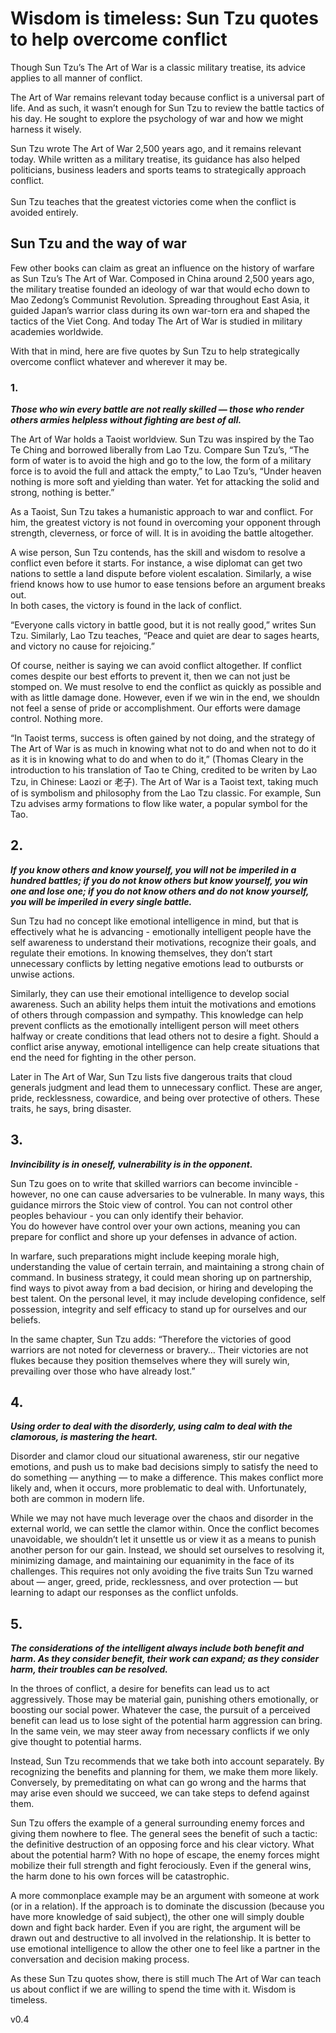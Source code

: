 # Wisdom is timeless: Sun Tzu quotes to help overcome conflict



Though Sun Tzu’s The Art of War is a classic military treatise, its advice applies to all manner of conflict.


The Art of War remains relevant today because conflict is a universal part of life. And as such, it wasn’t enough for Sun Tzu to review the battle tactics of his day. He sought to explore the psychology of war and how we might harness it wisely.

Sun Tzu wrote The Art of War 2,500 years ago, and it remains relevant today. While written as a military treatise, its guidance has also helped politicians, business leaders and sports teams to strategically approach conflict.
<br>
<br>
Sun Tzu teaches that the greatest victories come when the conflict is avoided entirely. 

## Sun Tzu and the way of war
Few other books can claim as great an influence on the history of warfare as Sun Tzu’s The Art of War. Composed in China around 2,500 years ago, the military treatise founded an ideology of war that would echo down to Mao Zedong’s Communist Revolution. Spreading throughout East Asia, it guided Japan’s warrior class during its own war-torn era and shaped the tactics of the Viet Cong. And today The Art of War is studied in military academies worldwide.

With that in mind, here are five quotes by Sun Tzu to help strategically overcome conflict whatever and wherever it may be.

### 1.
<b><i>Those who win every battle are not really skilled — those who render others armies helpless without fighting are best of all.</i></b>

The Art of War holds a Taoist worldview. Sun Tzu was inspired by the Tao Te Ching and borrowed liberally from Lao Tzu. Compare Sun Tzu’s, “The form of water is to avoid the high and go to the low, the form of a military force is to avoid the full and attack the empty,” to Lao Tzu’s, “Under heaven nothing is more soft and yielding than water. Yet for attacking the solid and strong, nothing is better.”

As a Taoist, Sun Tzu takes a humanistic approach to war and conflict. For him, the greatest victory is not found in overcoming your opponent through strength, cleverness, or force of will. It is in avoiding the battle altogether.

A wise person, Sun Tzu contends, has the skill and wisdom to resolve a conflict even before it starts. For instance, a wise diplomat can get two nations to settle a land dispute before violent escalation. Similarly, a wise friend knows how to use humor to ease tensions before an argument breaks out. 
<br>
In both cases, the victory is found in the lack of conflict.

“Everyone calls victory in battle good, but it is not really good,” writes Sun Tzu. Similarly, Lao Tzu teaches, “Peace and quiet are dear to sages hearts, and victory no cause for rejoicing.”

Of course, neither is saying we can avoid conflict altogether. If conflict comes despite our best efforts to prevent it, then we can not just be stomped on. We must resolve to end the conflict as quickly as possible and with as little damage done. However, even if we win in the end, we shouldn not feel a sense of pride or accomplishment. Our efforts were damage control. Nothing more.

“In Taoist terms, success is often gained by not doing, and the strategy of The Art of War is as much in knowing what not to do and when not to do it as it is in knowing what to do and when to do it,” (Thomas Cleary in the introduction to his translation of Tao te Ching, credited to be writen by Lao Tzu, in Chinese: Laozi or 老子).
The Art of War is a Taoist text, taking much of is symbolism and philosophy from the Lao Tzu classic. For example, Sun Tzu advises army formations to flow like water, a popular symbol for the Tao.


## 2.
<b><i>If you know others and know yourself, you will not be imperiled in a hundred battles; if you do not know others but know yourself, you win one and lose one; if you do not know others and do not know yourself, you will be imperiled in every single battle.</i></b>

Sun Tzu had no concept like emotional intelligence in mind, but that is effectively what he is advancing - emotionally intelligent people have the self awareness to understand their motivations, recognize their goals, and regulate their emotions. In knowing themselves, they don’t start unnecessary conflicts by letting negative emotions lead to outbursts or unwise actions.

Similarly, they can use their emotional intelligence to develop social awareness. Such an ability helps them intuit the motivations and emotions of others through compassion and sympathy. This knowledge can help prevent conflicts as the emotionally intelligent person will meet others halfway or create conditions that lead others not to desire a fight. Should a conflict arise anyway, emotional intelligence can help create situations that end the need for fighting in the other person.

Later in The Art of War, Sun Tzu lists five dangerous traits that cloud generals judgment and lead them to unnecessary conflict. These are anger, pride, recklessness, cowardice, and being over protective of others. These traits, he says, bring disaster.


## 3.
<b><i> Invincibility is in oneself, vulnerability is in the opponent.</i></b>

Sun Tzu goes on to write that skilled warriors can become invincible - however, no one can cause adversaries to be vulnerable. In many ways, this guidance mirrors the Stoic view of control. You can not control other peoples behaviour - you can only identify their behavior. 
<br>
You do however have control over your own actions, meaning you can prepare for conflict and shore up your defenses in advance of action.

In warfare, such preparations might include keeping morale high, understanding the value of certain terrain, and maintaining a strong chain of command. In business strategy, it could mean shoring up on partnership, find ways to pivot away from a bad decision, or hiring and developing the best talent. On the personal level, it may include developing confidence, self possession, integrity and self efficacy to stand up for ourselves and our beliefs.

In the same chapter, Sun Tzu adds: “Therefore the victories of good warriors are not noted for cleverness or bravery… Their victories are not flukes because they position themselves where they will surely win, prevailing over those who have already lost.”

## 4.
<b><i>Using order to deal with the disorderly, using calm to deal with the clamorous, is mastering the heart.</i></b>

Disorder and clamor cloud our situational awareness, stir our negative emotions, and push us to make bad decisions simply to satisfy the need to do something — anything — to make a difference. This makes conflict more likely and, when it occurs, more problematic to deal with. Unfortunately, both are common in modern life.

While we may not have much leverage over the chaos and disorder in the external world, we can settle the clamor within. Once the conflict becomes unavoidable, we shouldn’t let it unsettle us or view it as a means to punish another person for our gain. Instead, we should set ourselves to resolving it, minimizing damage, and maintaining our equanimity in the face of its challenges. This requires not only avoiding the five traits Sun Tzu warned about — anger, greed, pride, recklessness, and over protection — but learning to adapt our responses as the conflict unfolds.


## 5.
<b><i>The considerations of the intelligent always include both benefit and harm. As they consider benefit, their work can expand; as they consider harm, their troubles can be resolved.</i></b>

In the throes of conflict, a desire for benefits can lead us to act aggressively. Those may be material gain, punishing others emotionally, or boosting our social power. Whatever the case, the pursuit of a perceived benefit can lead us to lose sight of the potential harm aggression can bring. In the same vein, we may steer away from necessary conflicts if we only give thought to potential harms. 

Instead, Sun Tzu recommends that we take both into account separately. By recognizing the benefits and planning for them, we make them more likely. Conversely, by premeditating on what can go wrong and the harms that may arise even should we succeed, we can take steps to defend against them.

Sun Tzu offers the example of a general surrounding enemy forces and giving them nowhere to flee. The general sees the benefit of such a tactic: the definitive destruction of an opposing force and his clear victory. What about the potential harm? With no hope of escape, the enemy forces might mobilize their full strength and fight ferociously. Even if the general wins, the harm done to his own forces will be catastrophic.

A more commonplace example may be an argument with someone at work (or in a relation). If the approach is to dominate the discussion (because you have more knowledge of said subject), the other one will simply double down and fight back harder. Even if you are right, the argument will be drawn out and destructive to all involved in the relationship. It is better to use emotional intelligence to allow the other one to feel like a partner in the conversation and decision making process.

As these Sun Tzu quotes show, there is still much The Art of War can teach us about conflict if we are willing to spend the time with it.
Wisdom is timeless.





v0.4
